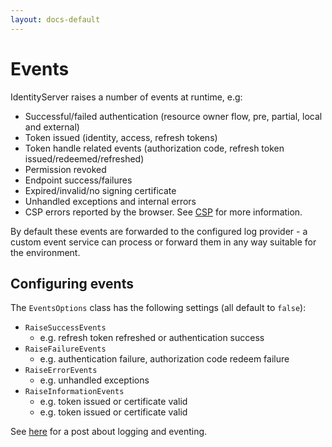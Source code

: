 ```yaml
---
layout: docs-default
---
```


# Events

IdentityServer raises a number of events at runtime, e.g:

* Successful/failed authentication (resource owner flow, pre, partial, local and external)
* Token issued (identity, access, refresh tokens)
* Token handle related events (authorization code, refresh token issued/redeemed/refreshed)
* Permission revoked
* Endpoint success/failures
* Expired/invalid/no signing certificate
* Unhandled exceptions and internal errors
* CSP errors reported by the browser. See [CSP](../advanced/csp.html) for more information.

By default these events are forwarded to the configured log provider -
a custom event service can process or forward them in any way suitable for the environment.

## Configuring events
The `EventsOptions` class has the following settings (all default to `false`):

* `RaiseSuccessEvents`
    * e.g. refresh token refreshed or authentication success
* `RaiseFailureEvents`
    * e.g. authentication failure, authorization code redeem failure
* `RaiseErrorEvents`
    * e.g. unhandled exceptions
* `RaiseInformationEvents`
    * e.g. token issued or certificate valid
    * e.g. token issued or certificate valid
    
See [here](http://leastprivilege.com/2015/10/22/identityserver3-logging-monitoring-using-serilog-and-seq/) for a post about logging and eventing.
